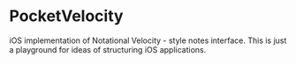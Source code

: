 PocketVelocity
==============

iOS implementation of Notational Velocity - style notes interface. This is just a playground for ideas of structuring iOS applications.
